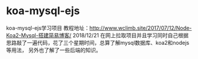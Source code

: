 # koa-mysql-ejs
koa-mysql-ejs学习项目
教程地址：http://www.wclimb.site/2017/07/12/Node-Koa2-Mysql-搭建简易博客/
2018/12/21
在网上拉取项目并且学习同时自己根据思路敲了一遍代码，花了三个星期时间，总算了解mysql数据库、koa2和nodejs等用法，
另外也了解了一些后端的知识。
